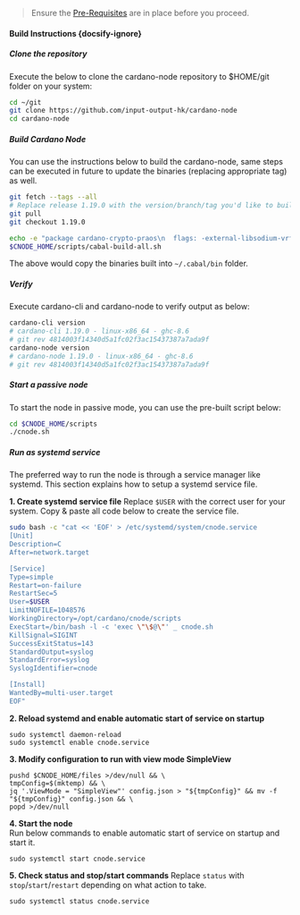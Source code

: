 > Ensure the [Pre-Requisites](basics.md#pre-requisites) are in place before you proceed.

#### Build Instructions {docsify-ignore}

##### Clone the repository

Execute the below to clone the cardano-node repository to $HOME/git folder on your system:

``` bash
cd ~/git
git clone https://github.com/input-output-hk/cardano-node
cd cardano-node
```

##### Build Cardano Node

You can use the instructions below to build the cardano-node, same steps can be executed in future to update the binaries (replacing appropriate tag) as well.

``` bash
git fetch --tags --all
# Replace release 1.19.0 with the version/branch/tag you'd like to build
git pull
git checkout 1.19.0

echo -e "package cardano-crypto-praos\n  flags: -external-libsodium-vrf" > cabal.project.local
$CNODE_HOME/scripts/cabal-build-all.sh
```

The above would copy the binaries built into `~/.cabal/bin` folder.

##### Verify

Execute cardano-cli and cardano-node to verify output as below:

```bash
cardano-cli version
# cardano-cli 1.19.0 - linux-x86_64 - ghc-8.6
# git rev 4814003f14340d5a1fc02f3ac15437387a7ada9f
cardano-node version
# cardano-node 1.19.0 - linux-x86_64 - ghc-8.6
# git rev 4814003f14340d5a1fc02f3ac15437387a7ada9f
```

##### Start a passive node

To start the node in passive mode, you can use the pre-built script below:

```bash
cd $CNODE_HOME/scripts
./cnode.sh
```

##### Run as systemd service

The preferred way to run the node is through a service manager like systemd. This section explains how to setup a systemd service file.

**1. Create systemd service file** 
Replace `$USER` with the correct user for your system. Copy & paste all code below to create the service file.
``` bash
sudo bash -c "cat << 'EOF' > /etc/systemd/system/cnode.service
[Unit]
Description=C
After=network.target

[Service]
Type=simple
Restart=on-failure
RestartSec=5
User=$USER
LimitNOFILE=1048576
WorkingDirectory=/opt/cardano/cnode/scripts
ExecStart=/bin/bash -l -c 'exec \"\$@\"' _ cnode.sh
KillSignal=SIGINT
SuccessExitStatus=143
StandardOutput=syslog
StandardError=syslog
SyslogIdentifier=cnode

[Install]
WantedBy=multi-user.target
EOF"
```

**2. Reload systemd and enable automatic start of service on startup**  
```
sudo systemctl daemon-reload
sudo systemctl enable cnode.service
```

**3. Modify configuration to run with view mode SimpleView**  
```
pushd $CNODE_HOME/files >/dev/null && \
tmpConfig=$(mktemp) && \
jq '.ViewMode = "SimpleView"' config.json > "${tmpConfig}" && mv -f "${tmpConfig}" config.json && \
popd >/dev/null
```

**4. Start the node**  
Run below commands to enable automatic start of service on startup and start it.
```
sudo systemctl start cnode.service
```

**5. Check status and stop/start commands** 
Replace `status` with `stop`/`start`/`restart` depending on what action to take.
```
sudo systemctl status cnode.service
```